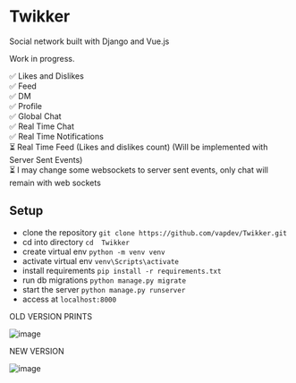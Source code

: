 # Twikker
Social network built with Django and Vue.js

Work in progress.

✅ Likes and Dislikes  <br>
✅ Feed  <br>
✅ DM <br>
✅ Profile <br>
✅ Global Chat <br>
✅ Real Time Chat <br> 
✅ Real Time Notifications <br>
⏳ Real Time Feed (Likes and dislikes count) (Will be implemented with Server Sent Events) <br>
⏳ I may change some websockets to server sent events, only chat will remain with web sockets

<h2> Setup </h2>

- clone the repository  `git clone https://github.com/vapdev/Twikker.git`
- cd into directory `cd  Twikker`
- create virtual env `python -m venv venv`
- activate virtual env `venv\Scripts\activate`
- install requirements `pip install -r requirements.txt`
- run db migrations `python manage.py migrate`
- start the server `python manage.py runserver`
- access at `localhost:8000`

OLD VERSION PRINTS

![image](https://user-images.githubusercontent.com/88452580/195798844-3de23718-9bf0-4f2e-893f-50445d71bd4e.png)

NEW VERSION

![image](https://user-images.githubusercontent.com/88452580/198595978-fc31da70-b5ad-44cc-816c-9be0ce32d440.png)
